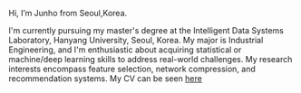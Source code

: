 Hi, I’m Junho from Seoul,Korea.

I'm currently pursuing my master's degree at the Intelligent Data Systems Laboratory, Hanyang University, Seoul, Korea. My major is Industrial Engineering, and I'm enthusiastic about acquiring  statistical or machine/deep learning skills  to address real-world challenges. My research interests encompass feature selection, network compression, and recommendation systems.
My CV can be seen [here](https://github.com/lookbackjh/lookbackjh/blob/main/CV_junho.pdf)
<!---





Corpse-is-Talking/Corpse-is-Talking is a ✨ special ✨ repository because its `README.md` (this file) appears on your GitHub profile.
You can click the Preview link to take a look at your changes.
--->
